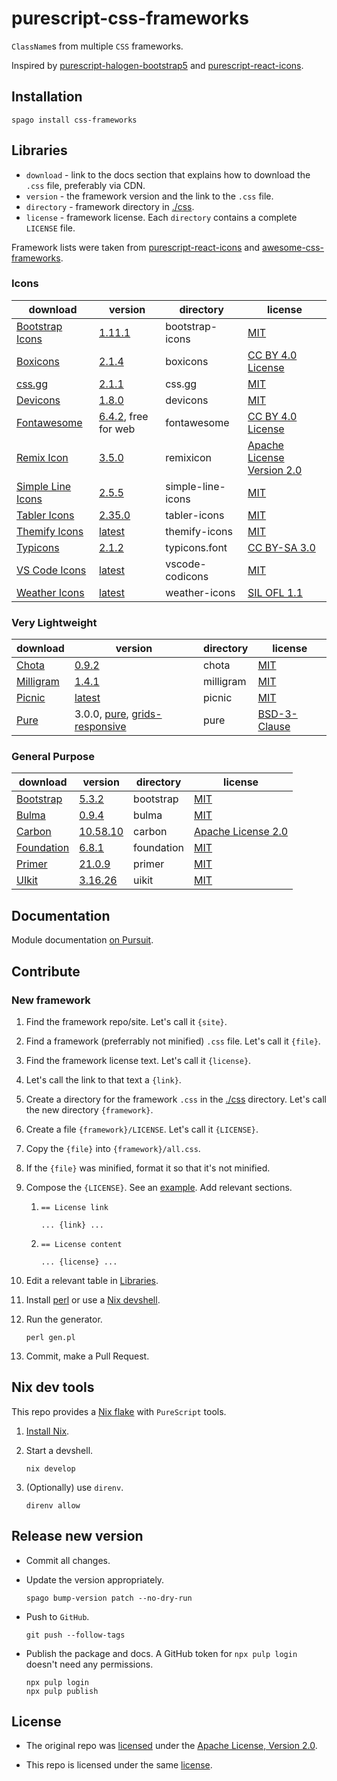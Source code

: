 # purescript-css-frameworks

`ClassName`s from multiple `CSS` frameworks.

Inspired by [purescript-halogen-bootstrap5](https://github.com/tonicebrian/purescript-halogen-bootstrap5) and [purescript-react-icons](https://github.com/andys8/purescript-react-icons).

## Installation

```console
spago install css-frameworks
```

## Libraries

- `download` - link to the docs section that explains how to download the `.css` file, preferably via CDN.
- `version` - the framework version and the link to the `.css` file.
- `directory` - framework directory in [./css](./css).
- `license` - framework license. Each `directory` contains a complete `LICENSE` file.

Framework lists were taken from [purescript-react-icons](https://github.com/andys8/purescript-react-icons) and [awesome-css-frameworks](https://github.com/troxler/awesome-css-frameworks).

### Icons

| download                                                                                 | version                                                                                                                         | directory         | license                                                           |
| ---------------------------------------------------------------------------------------- | ------------------------------------------------------------------------------------------------------------------------------- | ----------------- | ----------------------------------------------------------------- |
| [Bootstrap Icons](https://icons.getbootstrap.com/#install)                               | [1.11.1](https://cdn.jsdelivr.net/npm/bootstrap-icons@1.11.1/font/bootstrap-icons.css)                                          | bootstrap-icons   | [MIT](https://opensource.org/licenses/MIT)                        |
| [Boxicons](https://boxicons.com/usage#usage-as-font)                                     | [2.1.4](https://unpkg.com/boxicons@2.1.4/css/boxicons.css)                                                                      | boxicons          | [CC BY 4.0 License](https://creativecommons.org/licenses/by/4.0/) |
| [css.gg](https://github.com/astrit/css.gg#1-all-icons)                                   | [2.1.1](https://unpkg.com/css.gg@2.1.1/icons/icons.css)                                                                         | css.gg            | [MIT](https://opensource.org/licenses/MIT)                        |
| [Devicons](https://github.com/vorillaz/devicons#use-devicons-with-a-single-line-of-code) | [1.8.0](cdn.jsdelivr.net/npm/devicons@1.8.0/css/devicons.css)                                                                   | devicons          | [MIT](https://opensource.org/licenses/MIT)                        |
| [Fontawesome](https://fontawesome.com/download)                                          | [6.4.2](https://use.fontawesome.com/releases/v6.4.2/fontawesome-free-6.4.2-web.zip), free for web                               | fontawesome       | [CC BY 4.0 License](https://creativecommons.org/licenses/by/4.0/) |
| [Remix Icon](https://github.com/Remix-Design/RemixIcon#cdn)                              | [3.5.0](https://cdn.jsdelivr.net/npm/remixicon@3.5.0/fonts/remixicon.css)                                                       | remixicon         | [Apache License Version 2.0](http://www.apache.org/licenses/)     |
| [Simple Line Icons](https://github.com/thesabbir/simple-line-icons#installation)         | [2.5.5](https://github.com/thesabbir/simple-line-icons/blob/f3ed94dd797bdcab52d6f27ba589aea4bb6f3e4d/css/simple-line-icons.css) | simple-line-icons | [MIT](https://opensource.org/licenses/MIT)                        |
| [Tabler Icons](https://github.com/tabler/tabler-icons)                                   | [2.35.0](https://cdn.jsdelivr.net/npm/@tabler/icons-webfont@2.35.0/tabler-icons.css)                                            | tabler-icons      | [MIT](https://opensource.org/licenses/MIT)                        |
| [Themify Icons](https://github.com/lykmapipo/themify-icons#usage)                        | [latest](https://github.com/lykmapipo/themify-icons/blob/9600186b24a7242f0e1e0a186983e6253301bb5d/css/themify-icons.css)        | themify-icons     | [MIT](https://opensource.org/licenses/MIT)                        |
| [Typicons](https://github.com/stephenhutchings/typicons.font)                            | [2.1.2](https://github.com/stephenhutchings/typicons.font/blob/0aa64f6ce8b892a83aeeafa42c74fb9c1f22ec84/src/font/typicons.css)  | typicons.font     | [CC BY-SA 3.0](https://creativecommons.org/licenses/by-sa/3.0/)   |
| [VS Code Icons](https://github.com/microsoft/vscode-codicons#using-css-classes)          | [latest](https://github.com/microsoft/vscode-codicons/blob/86736b4b18142657f898cb13a57b1eb5e03e9067/dist/codicon.css)           | vscode-codicons   | [MIT](https://opensource.org/licenses/MIT) |
| [Weather Icons](https://github.com/erikflowers/weather-icons#basic-usage)                | [latest](https://github.com/erikflowers/weather-icons/blob/bb80982bf1f43f2d57f9dd753e7413bf88beb9ed/css/weather-icons.css)      | weather-icons     | [SIL OFL 1.1](http://scripts.sil.org/OFL)                         |

### Very Lightweight

| download                                      | version                                                                                                                                                             | directory | license                                                      |
| --------------------------------------------- | ------------------------------------------------------------------------------------------------------------------------------------------------------------------- | --------- | ------------------------------------------------------------ |
| [Chota](https://jenil.github.io/chota/#start) | [0.9.2](https://unpkg.com/chota@0.9.2/dist/chota.css)                                                                                                               | chota     | [MIT](https://opensource.org/licenses/MIT)                   |
| [Milligram](https://milligram.io/#usage)      | [1.4.1](https://cdnjs.cloudflare.com/ajax/libs/milligram/1.4.1/milligram.css)                                                                                       | milligram | [MIT](https://opensource.org/licenses/MIT)                   |
| [Picnic](https://picnicss.com/)               | [latest](https://cdn.jsdelivr.net/npm/picnic)                                                                                                                       | picnic    | [MIT](https://opensource.org/licenses/MIT)                   |
| [Pure](https://purecss.io/)                   | 3.0.0, [pure](https://cdn.jsdelivr.net/npm/purecss@3.0.0/build/pure.css), [grids-responsive](https://cdn.jsdelivr.net/npm/purecss@3.0.0/build/grids-responsive.css) | pure      | [BSD-3-Clause](https://opensource.org/license/bsd-3-clause/) |

### General Purpose

| download                                                                                                                         | version                                                                                       | directory  | license                                                           |
| -------------------------------------------------------------------------------------------------------------------------------- | --------------------------------------------------------------------------------------------- | ---------- | ----------------------------------------------------------------- |
| [Bootstrap](https://getbootstrap.com/docs/5.3/getting-started/download/#cdn-via-jsdelivr)                                        | [5.3.2](https://cdn.jsdelivr.net/npm/bootstrap@5.3.2/dist/css/bootstrap.css)                  | bootstrap  | [MIT](https://opensource.org/licenses/MIT)                        |
| [Bulma](https://github.com/jgthms/bulma#css-only)                                                                                | [0.9.4](https://cdn.jsdelivr.net/npm/bulma@0.9.4/css/bulma.css)                               | bulma      | [MIT](https://opensource.org/licenses/MIT)                        |
| [Carbon](https://www.jsdelivr.com/package/npm/carbon-components)                                                                 | [10.58.10](https://cdn.jsdelivr.net/npm/carbon-components@10.58.10/css/carbon-components.css) | carbon     | [Apache License 2.0](https://www.apache.org/licenses/LICENSE-2.0) |
| [Foundation](https://get.foundation/sites/docs/installation.html#cdn-links)                                                      | [6.8.1](https://cdn.jsdelivr.net/npm/foundation-sites@6.8.1/dist/css/foundation.css)          | foundation | [MIT](https://opensource.org/licenses/MIT)                        |
| [Primer](https://primer.style/css/storybook/iframe.html?viewMode=docs&id=gettingstarted--docs#using-primer-css-on-a-static-site) | [21.0.9](https://cdn.jsdelivr.net/npm/@primer/css@21.0.9/dist/primer.css)                     | primer     | [MIT](https://opensource.org/licenses/MIT)                        |
| [UIkit](https://github.com/uikit/uikit#getting-started)                                                                          | [3.16.26](https://cdn.jsdelivr.net/npm/uikit@3.16.26/dist/css/uikit.css)                      | uikit      | [MIT](https://opensource.org/licenses/MIT)                        |

## Documentation

Module documentation [on Pursuit](http://pursuit.purescript.org/packages/purescript-css-frameworks).

## Contribute

### New framework

1. Find the framework repo/site. Let's call it `{site}`.
2. Find a framework (preferrably not minified) `.css` file. Let's call it `{file}`.
3. Find the framework license text. Let's call it `{license}`.
4. Let's call the link to that text a `{link}`.
5. Create a directory for the framework `.css` in the [./css](./css) directory. Let's call the new directory `{framework}`.
6. Create a file `{framework}/LICENSE`. Let's call it `{LICENSE}`.
7. Copy the `{file}` into `{framework}/all.css`.
8. If the `{file}` was minified, format it so that it's not minified.
9. Compose the `{LICENSE}`. See an [example](./css/pure/LICENSE). Add relevant sections.

   1. ```console
      == License link

      ... {link} ...
      ```

   2. ```console
      == License content

      ... {license} ...
      ```

10. Edit a relevant table in [Libraries](#libraries).
11. Install [perl](https://www.perl.org/) or use a [Nix devshell](#nix-dev-tools).
12. Run the generator.

      ```console
      perl gen.pl
      ```

13. Commit, make a Pull Request.

## Nix dev tools

This repo provides a [Nix flake](https://nixos.wiki/wiki/Flakes) with `PureScript` tools.

1. [Install Nix](https://github.com/deemp/flakes/blob/main/README/InstallNix.md).

1. Start a devshell.

    ```console
    nix develop
    ```

1. (Optionally) use `direnv`.

    ```console
    direnv allow
    ```

## Release new version

- Commit all changes.
- Update the version appropriately.

    ```console
    spago bump-version patch --no-dry-run
    ```

- Push to `GitHub`.

    ```console
    git push --follow-tags
    ```

- Publish the package and docs. A GitHub token for `npx pulp login` doesn't need any permissions.

    ```console
    npx pulp login
    npx pulp publish
    ```

## License

- The original repo was [licensed](https://github.com/tonicebrian/purescript-halogen-bootstrap5/blob/0a9cdb113e7cd558f0b155e09ff70c88de2d3865/spago.dhall#L5) under the [Apache License, Version 2.0](https://www.apache.org/licenses/LICENSE-2.0).

- This repo is licensed under the same [license](./LICENSE).
